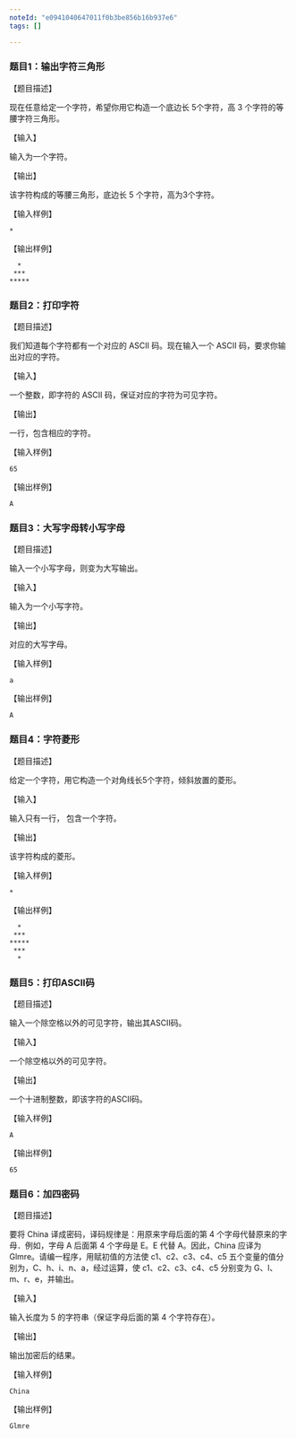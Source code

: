 ```yaml
---
noteId: "e0941040647011f0b3be856b16b937e6"
tags: []

---
```



### 题目1：输出字符三角形

【题目描述】

现在任意给定一个字符，希望你用它构造一个底边长 5个字符，高 3 个字符的等腰字符三角形。

【输入】

输入为一个字符。

【输出】

该字符构成的等腰三角形，底边长 5 个字符，高为3个字符。

【输入样例】

```
*
```

【输出样例】

```
  * 
 *** 
*****
```

### 题目2：打印字符

 【题目描述】

我们知道每个字符都有一个对应的 ASCII 码。现在输入一个 ASCII 码，要求你输出对应的字符。

 【输入】

一个整数，即字符的 ASCII 码，保证对应的字符为可见字符。

 【输出】

一行，包含相应的字符。

 【输入样例】

```
65
```

 【输出样例】

```
A
```

### 题目3：大写字母转小写字母

 【题目描述】

输入一个小写字母，则变为大写输出。

 【输入】

输入为一个小写字符。

 【输出】

对应的大写字母。

 【输入样例】

```
a
```

 【输出样例】

```
A
```

### 题目4：字符菱形

 【题目描述】

给定一个字符，用它构造一个对角线长5个字符，倾斜放置的菱形。

 【输入】

输入只有一行， 包含一个字符。

 【输出】

该字符构成的菱形。

 【输入样例】

```
*
```

 【输出样例】

```
  *  
 *** 
*****
 ***   
  *
```


### 题目5：打印ASCII码

【题目描述】

输入一个除空格以外的可见字符，输出其ASCII码。

【输入】

一个除空格以外的可见字符。

【输出】

一个十进制整数，即该字符的ASCII码。

【输入样例】

```
A
```

【输出样例】

```
65
```

### 题目6：加四密码

【题目描述】

要将 China 译成密码，译码规律是：用原来字母后面的第 4 个字母代替原来的字母．例如，字母 A 后面第 4 个字母是 E。E 代替 A。因此，China 应译为 Glmre。请编一程序，用赋初值的方法使 c1、c2、c3、c4、c5 五个变量的值分别为，C、h、i、n、a，经过运算，使 c1、c2、c3、c4、c5 分别变为 G、l、m、r、e，并输出。

【输入】

输入长度为 5 的字符串（保证字母后面的第 4 个字符存在）。

【输出】

输出加密后的结果。

【输入样例】

```
China
```

【输出样例】

```
Glmre
```